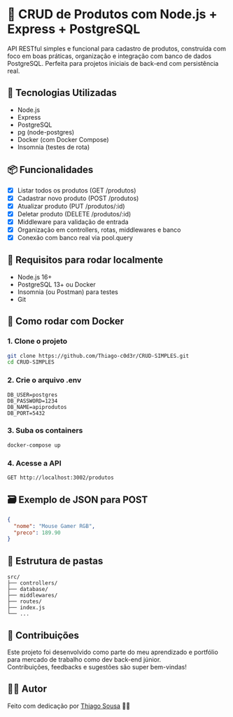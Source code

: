 # 🧩 CRUD de Produtos com Node.js + Express + PostgreSQL

API RESTful simples e funcional para cadastro de produtos, construída com foco em boas práticas, organização e integração com banco de dados PostgreSQL. Perfeita para projetos iniciais de back-end com persistência real.

## 🚀 Tecnologias Utilizadas

- Node.js  
- Express  
- PostgreSQL  
- pg (node-postgres)  
- Docker (com Docker Compose)  
- Insomnia (testes de rota)

## 📦 Funcionalidades

- [x] Listar todos os produtos (GET /produtos)
- [x] Cadastrar novo produto (POST /produtos)
- [x] Atualizar produto (PUT /produtos/:id)
- [x] Deletar produto (DELETE /produtos/:id)
- [x] Middleware para validação de entrada
- [x] Organização em controllers, rotas, middlewares e banco
- [x] Conexão com banco real via pool.query

## 🧠 Requisitos para rodar localmente

- Node.js 16+
- PostgreSQL 13+ ou Docker
- Insomnia (ou Postman) para testes
- Git

## 🐳 Como rodar com Docker

### 1. Clone o projeto

```bash
git clone https://github.com/Thiago-c0d3r/CRUD-SIMPLES.git
cd CRUD-SIMPLES
```

### 2. Crie o arquivo .env

```env
DB_USER=postgres
DB_PASSWORD=1234
DB_NAME=apiprodutos
DB_PORT=5432
```

### 3. Suba os containers

```bash
docker-compose up
```

### 4. Acesse a API

```
GET http://localhost:3002/produtos
```

## 🗃️ Exemplo de JSON para POST

```json
{
  "nome": "Mouse Gamer RGB",
  "preco": 189.90
}
```

## 📂 Estrutura de pastas

```
src/
├── controllers/
├── database/
├── middlewares/
├── routes/
├── index.js
└── ...
```

## 🤝 Contribuições

Este projeto foi desenvolvido como parte do meu aprendizado e portfólio para mercado de trabalho como dev back-end júnior.  
Contribuições, feedbacks e sugestões são super bem-vindas!

## 🧑‍💻 Autor

Feito com dedicação por [Thiago Sousa](https://github.com/Thiago-c0d3r) 🧠🚀
